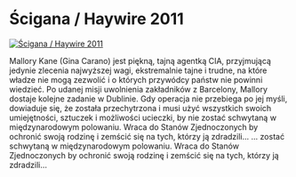 Ścigana / Haywire 2011 
=============
[![Ścigana / Haywire 2011 ](http://vidos.pl/images/player.gif)](http://vidos.pl/cigana-haywire-2011)

 Mallory Kane (Gina Carano) jest piękną, tajną agentką CIA, przyjmującą jedynie zlecenia najwyższej wagi, ekstremalnie tajne i trudne, na które władze nie mogą zezwolić i o których przywódcy państw nie powinni wiedzieć. Po udanej misji uwolnienia zakładników z Barcelony, Mallory dostaje kolejne zadanie w Dublinie. Gdy operacja nie przebiega po jej myśli, dowiaduje się, że została przechytrzona i musi użyć wszystkich swoich umiejętności, sztuczek i możliwości ucieczki, by nie zostać schwytaną w międzynarodowym polowaniu. Wraca do Stanów Zjednoczonych by ochronić swoją rodzinę i zemścić się na tych, którzy ją zdradzili...   ... zostać schwytaną w międzynarodowym polowaniu. Wraca do Stanów Zjednoczonych by ochronić swoją rodzinę i zemścić się na tych, którzy ją zdradzili...
